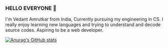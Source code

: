 ### HELLO EVERYONE 🙌
I'm Vedant Amrutkar from India, Currently pursuing my engineering in CS. I really enjoy learning new languages and trying to understand and decode source codes. Aspiring to be a web developer.

[![Anurag's GitHub stats](https://github-readme-stats.vercel.app/api?username=Vedant)](https://github.com/anuraghazra/github-readme-stats)
